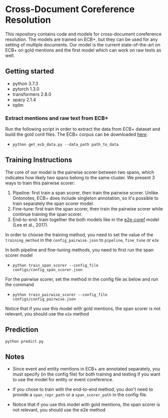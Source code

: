 # Cross-Document Coreference Resolution

This repository contains code and models for cross-document coreference resolution. 
The models are trained on ECB+, but they can be used for any setting of multiple documents.
Our model is the current state-of-the-art on ECB+ on gold mentions 
and the first model which can work on raw texts as well.



## Getting started

* python 3.7.3
* pytorch 1.3.0
* transformers 2.8.0
* spacy 2.1.4
* tqdm

### Extract mentions and raw text from ECB+ 

Run the following script in order to extract the data from ECB+ dataset
 and build the gold conll files. 
The ECB+ corpus can be downloaded [here](http://www.newsreader-project.eu/results/data/the-ecb-corpus/).

* ``python get_ecb_data.py --data_path path_to_data``



## Training Instructions

The core of our model is the pairwise scorer between two spans, 
which indicates how likely two spans belong to the same cluster.
We present 3 ways to train this pairwise scorer:

1. Pipeline: first train a span scorer, then train the pairwise scorer. 
Unlike Ontonotes, ECB+ does include singleton annotation, so it's possible to train separately the span scorer model.
2.  Fine-tune: first train the span scorer, then train the pairwise scorer
while continue training the span scorer.
3. End-to-end: train together the both models like in the 
[e2e-coref](https://github.com/kentonl/e2e-coref) model (Lee et al., 2017).

In order to choose the training method, you need to set the value of the `training_method` in 
the `config_pairwise.json` to `pipeline`, `fine_tune` or `e2e`
 
In both pipeline and fine-tuning methods, you need to first run 
the span scorer model 

* ``python train_span_scorer --config_file configs/config_span_scorer.json``

For the pairwise scorer, set the method in the config file as below and run the command
* ``python train_pairwise_scorer --config_file configs/config_pairwise.json``



Notice that if you use this model with gold mentions, the span scorer
is not relevant, you should use the `e2e` method

## Prediction

``python predict.py``

## Notes

* Since event and entity mentions in ECB+ are annotated separately, 
you must specify (in the config file) for both training and testing if you want to use the model for entity
or event coreference.

* If you chose to train with the end-to-end method, you don't need to provide a `span_repr_path` or a `span_scorer_path` in the
config file.  

* Notice that if you use this model with gold mentions, the span scorer is not relevant, you should use the e2e method

